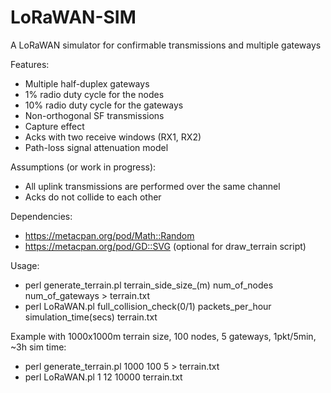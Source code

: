 # LoRaWAN-SIM
A LoRaWAN simulator for confirmable transmissions and multiple gateways

Features:
- Multiple half-duplex gateways
- 1% radio duty cycle for the nodes
- 10% radio duty cycle for the gateways
- Non-orthogonal SF transmissions
- Capture effect
- Acks with two receive windows (RX1, RX2)
- Path-loss signal attenuation model

Assumptions (or work in progress):
- All uplink transmissions are performed over the same channel
- Acks do not collide to each other         

Dependencies:
- https://metacpan.org/pod/Math::Random
- https://metacpan.org/pod/GD::SVG (optional for draw_terrain script)

Usage:
- perl generate_terrain.pl terrain_side_size_(m) num_of_nodes num_of_gateways > terrain.txt
- perl LoRaWAN.pl full_collision_check(0/1) packets_per_hour simulation_time(secs) terrain.txt

Example with 1000x1000m terrain size, 100 nodes, 5 gateways, 1pkt/5min, ~3h sim time:
- perl generate_terrain.pl 1000 100 5 > terrain.txt
- perl LoRaWAN.pl 1 12 10000 terrain.txt
